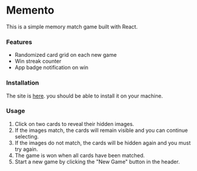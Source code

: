 # Memento

This is a simple memory match game built with React.

### Features

- Randomized card grid on each new game
- Win streak counter
- App badge notification on win

### Installation

The site is [here](https://memento-d6cac.web.app/). you should be able to install it
on your machine.

### Usage

1. Click on two cards to reveal their hidden images.
2. If the images match, the cards will remain visible and you can continue selecting.
3. If the images do not match, the cards will be hidden again and you must try again.
4. The game is won when all cards have been matched.
5. Start a new game by clicking the "New Game" button in the header.
